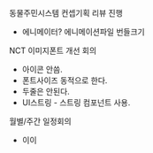 

동물주민시스템 컨셉기획 리뷰 진행
- 에니메이터? 에니메이션파일 번들크기


NCT 이미지폰트 개선 회의
- 아이콘 안씀.
- 폰트사이즈 동적으로 한다.
- 두줄은 안된다.
- UI스트링 - 스트링 컴포넌트 사용. 



월별/주간 일정회의 
- 이이